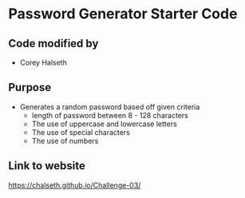 # Password Generator Starter Code

## Code modified by 
* Corey Halseth

## Purpose
* Generates a random password based off given criteria
  * length of password between 8 - 128 characters
  * The use of uppercase and lowercase letters
  * The use of special characters
  * The use of numbers

## Link to website
https://chalseth.github.io/Challenge-03/

